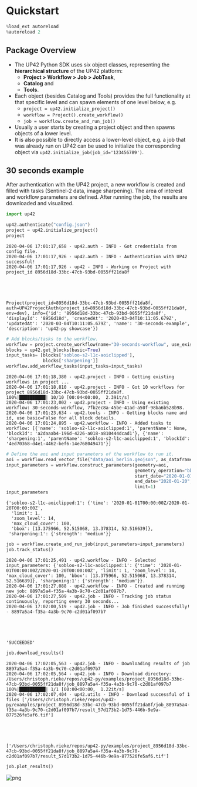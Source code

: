 # Quickstart


```python
%load_ext autoreload
%autoreload 2
```

## Package Overview

- The UP42 Python SDK uses six object classes, representing the **hierarchical structure** of the UP42 platform:
    - **Project > Workflow > Job > JobTask**,
    - **Catalog** and
    - **Tools**.
- Each object (besides Catalog and Tools) provides the full functionality at that specific level and can spawn elements of one level below, e.g.
    - `project = up42.initialize_project()`
    - `workflow = Project().create_workflow()`
    - `job = workflow.create_and_run_job()`
- Usually a user starts by creating a project object and then spawns objects of a lower level.
- It is also possible to directly access a lower-level object, e.g. a job that was already run on UP42 can be used to initialize the corresponding object via `up42.initialize_job(job_id='123456789')`.

## 30 seconds example

After authentication with the UP42 project, a new workflow is created and filled with tasks (Sentinel-2 data, image sharpening). 
The area of interest and workflow parameters are defined. After running the job, the results are downloaded and visualized.


```python
import up42
```


```python
up42.authenticate("config.json")
project = up42.initialize_project()
project
```

    2020-04-06 17:01:17,658 - up42.auth - INFO - Got credentials from config file.
    2020-04-06 17:01:17,926 - up42.auth - INFO - Authentication with UP42 successful!
    2020-04-06 17:01:17,926 - up42 - INFO - Working on Project with project_id 8956d18d-33bc-47cb-93bd-0055ff21da8f





    Project(project_id=8956d18d-33bc-47cb-93bd-0055ff21da8f, auth=UP42ProjectAuth(project_id=8956d18d-33bc-47cb-93bd-0055ff21da8f, env=dev), info={'id': '8956d18d-33bc-47cb-93bd-0055ff21da8f', 'displayId': '8956d18d', 'createdAt': '2020-03-04T10:11:05.679Z', 'updatedAt': '2020-03-04T10:11:05.679Z', 'name': '30-seconds-example', 'description': 'up42-py showcase'})




```python
# Add blocks/tasks to the workflow.
workflow = project.create_workflow(name="30-seconds-workflow", use_existing=True)
blocks = up42.get_blocks(basic=True)
input_tasks= [blocks['sobloo-s2-l1c-aoiclipped'], 
              blocks['sharpening']]
workflow.add_workflow_tasks(input_tasks=input_tasks)
```

    2020-04-06 17:01:18,380 - up42.project - INFO - Getting existing workflows in project ...
    2020-04-06 17:01:18,810 - up42.project - INFO - Got 10 workflows for project 8956d18d-33bc-47cb-93bd-0055ff21da8f.
    100%|██████████| 10/10 [00:04<00:00,  2.39it/s]
    2020-04-06 17:01:23,002 - up42.project - INFO - Using existing workflow: 30-seconds-workflow, 7fb2ec8a-45be-41ad-a50f-98ba6b528b98.
    2020-04-06 17:01:23,634 - up42.tools - INFO - Getting blocks name and id, use basic=False for all block details.
    2020-04-06 17:01:24,895 - up42.workflow - INFO - Added tasks to workflow: [{'name': 'sobloo-s2-l1c-aoiclipped:1', 'parentName': None, 'blockId': 'a2daaab4-196d-4226-a018-a810444dcad1'}, {'name': 'sharpening:1', 'parentName': 'sobloo-s2-l1c-aoiclipped:1', 'blockId': '4ed70368-d4e1-4462-bef6-14e768049471'}]



```python
# Define the aoi and input parameters of the workflow to run it.
aoi = workflow.read_vector_file("data/aoi_berlin.geojson", as_dataframe=True)
input_parameters = workflow.construct_parameters(geometry=aoi, 
                                                 geometry_operation="bbox", 
                                                 start_date="2020-01-01",
                                                 end_date="2020-01-20",
                                                 limit=1)
input_parameters
```




    {'sobloo-s2-l1c-aoiclipped:1': {'time': '2020-01-01T00:00:00Z/2020-01-20T00:00:00Z',
      'limit': 1,
      'zoom_level': 14,
      'max_cloud_cover': 100,
      'bbox': [13.375966, 52.515068, 13.378314, 52.516639]},
     'sharpening:1': {'strength': 'medium'}}




```python
job = workflow.create_and_run_job(input_parameters=input_parameters)
job.track_status()
```

    2020-04-06 17:01:25,491 - up42.workflow - INFO - Selected input_parameters: {'sobloo-s2-l1c-aoiclipped:1': {'time': '2020-01-01T00:00:00Z/2020-01-20T00:00:00Z', 'limit': 1, 'zoom_level': 14, 'max_cloud_cover': 100, 'bbox': [13.375966, 52.515068, 13.378314, 52.516639]}, 'sharpening:1': {'strength': 'medium'}}.
    2020-04-06 17:01:27,088 - up42.workflow - INFO - Created and running new job: 8897a5a4-f35a-4a3b-9c70-c2d01af097b7.
    2020-04-06 17:01:27,509 - up42.job - INFO - Tracking job status continuously, reporting every 30 seconds...
    2020-04-06 17:02:00,519 - up42.job - INFO - Job finished successfully! - 8897a5a4-f35a-4a3b-9c70-c2d01af097b7





    'SUCCEEDED'




```python
job.download_results()
```

    2020-04-06 17:02:05,563 - up42.job - INFO - Downloading results of job 8897a5a4-f35a-4a3b-9c70-c2d01af097b7
    2020-04-06 17:02:05,564 - up42.job - INFO - Download directory: /Users/christoph.rieke/repos/up42-py/examples/project_8956d18d-33bc-47cb-93bd-0055ff21da8f/job_8897a5a4-f35a-4a3b-9c70-c2d01af097b7
    100%|██████████| 1/1 [00:00<00:00,  1.22it/s]
    2020-04-06 17:02:07,404 - up42.utils - INFO - Download successful of 1 files ['/Users/christoph.rieke/repos/up42-py/examples/project_8956d18d-33bc-47cb-93bd-0055ff21da8f/job_8897a5a4-f35a-4a3b-9c70-c2d01af097b7/result_57d173b2-1d75-446b-9e9a-877526fe5af6.tif']





    ['/Users/christoph.rieke/repos/up42-py/examples/project_8956d18d-33bc-47cb-93bd-0055ff21da8f/job_8897a5a4-f35a-4a3b-9c70-c2d01af097b7/result_57d173b2-1d75-446b-9e9a-877526fe5af6.tif']




```python
job.plot_results()
```


![png](output_10_0.png)



```python

```
